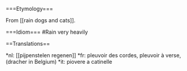 ===Etymology===

From [[rain dogs and cats]].

===Idiom===
#Rain very heavily

==Translations==

*nl: [[pijpenstelen regenen]]
*fr: pleuvoir des cordes, pleuvoir à verse, (dracher in Belgium)
*it: piovere a catinelle